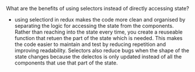 What are the benefits of using selectors instead of directly accessing state?
- using selectiord in redux makes the code more clean and organised by separating the logic for accessing the state from the components. Rather than reaching into the state every time, you create a reuseable function that retuen the part of the state which is needed. This makes the code easier to maintain and test by reducing repetition and improving readability. Selectors also reduce bugs when the shape of the state changes because the delectos is only updated instead of all the components that use that part of the state.

